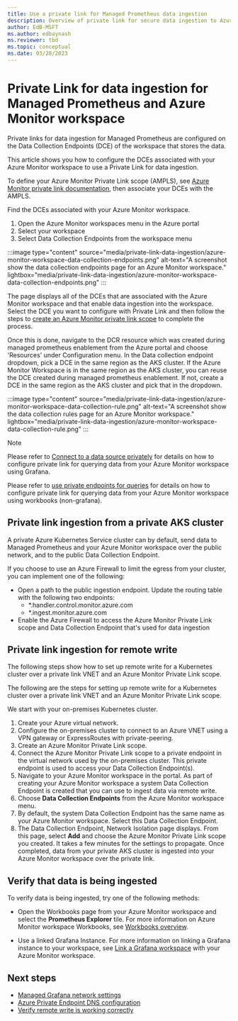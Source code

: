 ```yaml
---
title: Use a private link for Managed Prometheus data ingestion
description: Overview of private link for secure data ingestion to Azure Monitor workspace from virtual networks.
author: EdB-MSFT
ms.author: edbaynash 
ms.reviewer: tbd
ms.topic: conceptual
ms.date: 03/28/2023
---
```


# Private Link for data ingestion for Managed Prometheus and Azure Monitor workspace

Private links for data ingestion for Managed Prometheus are configured on the Data Collection Endpoints (DCE) of the workspace that stores the data.

This article shows you how to configure the DCEs associated with your Azure Monitor workspace to use a Private Link for data ingestion.

To define your Azure Monitor Private Link scope (AMPLS), see [Azure Monitor private link documentation](../logs/private-link-configure.md),  then associate your DCEs with the AMPLS.

Find the DCEs associated with your Azure Monitor workspace.

1. Open the Azure Monitor workspaces menu in the Azure portal
2. Select your workspace
3. Select Data Collection Endpoints from the workspace menu

:::image type="content" source="media/private-link-data-ingestion/azure-monitor-workspace-data-collection-endpoints.png" alt-text="A screenshot show the data collection endpoints page for an Azure Monitor workspace." lightbox="media/private-link-data-ingestion/azure-monitor-workspace-data-collection-endpoints.png" :::

The page displays all of the DCEs that are associated with the Azure Monitor workspace and that enable data ingestion into the workspace. Select the DCE you want to configure with Private Link and then follow the steps to [create an Azure Monitor private link scope](../logs/private-link-configure.md) to complete the process.

Once this is done, navigate to the DCR resource which was created during managed prometheus enablement from the Azure portal and choose 'Resources' under Configuration menu.
In the Data collection endpoint dropdown, pick a DCE in the same region as the AKS cluster. If the Azure Monitor Workspace is in the same region as the AKS cluster, you can reuse the DCE created during managed prometheus enablement. If not, create a DCE in the same region as the AKS cluster and pick that in the dropdown. 

:::image type="content" source="media/private-link-data-ingestion/azure-monitor-workspace-data-collection-rule.png" alt-text="A screenshot show the data collection rules page for an Azure Monitor workspace." lightbox="media/private-link-data-ingestion/azure-monitor-workspace-data-collection-rule.png" :::



> [!NOTE]
> Please refer to [Connect to a data source privately](../../../articles/managed-grafana/how-to-connect-to-data-source-privately.md) for details on how to configure private link for querying data from your Azure Monitor workspace using Grafana.
>
> Please refer to [use private endpoints for queries](azure-monitor-workspace-private-endpoint.md) for details on how to configure private link for querying data from your Azure Monitor workspace using workbooks (non-grafana).

## Private link ingestion from a private AKS cluster

A private Azure Kubernetes Service cluster can by default, send data to Managed Prometheus and your Azure Monitor workspace over the public network, and to the public Data Collection Endpoint.

If you choose to use an Azure Firewall to limit the egress from your cluster, you can implement one of the following:

+ Open a path to the public ingestion endpoint. Update the routing table with the following two endpoints:
  - *.handler.control.monitor.azure.com
  - *.ingest.monitor.azure.com
+ Enable the Azure Firewall to access the Azure Monitor Private Link scope and Data Collection Endpoint that's used for data ingestion

## Private link ingestion for remote write

The following steps show how to set up remote write for a Kubernetes cluster over a private link VNET and an Azure Monitor Private Link scope.

The following are the steps for setting up remote write for a Kubernetes cluster over a private link VNET and an Azure Monitor Private Link scope. 

We start with your on-premises Kubernetes cluster.

1. Create your Azure virtual network.
1. Configure the on-premises cluster to connect to an Azure VNET using a VPN gateway or ExpressRoutes with private-peering.
1. Create an Azure Monitor Private Link scope.
1. Connect the Azure Monitor Private Link scope to a private endpoint in the virtual network used by the on-premises cluster. This private endpoint is used to access your Data Collection Endpoint(s).
1. Navigate to your Azure Monitor workspace in the portal. As part of creating your Azure Monitor workspace a system Data Collection Endpoint is created that you can use to ingest data via remote write.
1. Choose **Data Collection Endpoints** from the Azure Monitor workspace menu. 
1. By default, the system Data Collection Endpoint has the same name as your Azure Monitor workspace. Select this Data Collection Endpoint.
1. The Data Collection Endpoint, Network Isolation page displays. From this page, select **Add** and choose the Azure Monitor Private Link scope you created. It takes a few minutes for the settings to propagate. Once completed, data from your private AKS cluster is ingested into your Azure Monitor workspace over the private link.


## Verify that data is being ingested

To verify data is being ingested, try one of the following methods:

- Open the Workbooks page from your Azure Monitor workspace and select the **Prometheus Explorer** tile.  For more information on Azure Monitor workspace  Workbooks, see [Workbooks overview](./prometheus-workbooks.md).

 -  Use a linked Grafana Instance. For more information on linking a Grafana instance to your workspace, see [Link a Grafana workspace](./azure-monitor-workspace-manage.md?tabs=azure-portal.md#link-a-grafana-workspace) with your Azure Monitor workspace.
 
## Next steps

- [Managed Grafana network settings](https://aka.ms/ags/mpe)
- [Azure Private Endpoint DNS configuration](../../private-link/private-endpoint-dns.md)
- [Verify remote write is working correctly](./prometheus-remote-write.md#verify-remote-write-is-working-correctly)
